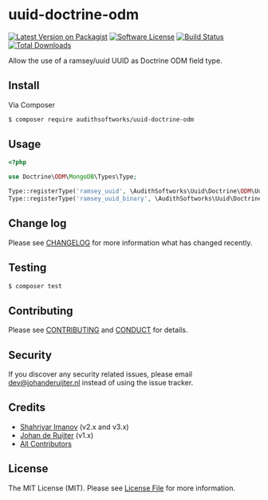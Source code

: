 # uuid-doctrine-odm

[![Latest Version on Packagist][ico-version]][link-packagist]
[![Software License][ico-license]](LICENSE.md)
[![Build Status][ico-travis]][link-travis]
[![Total Downloads][ico-downloads]][link-downloads]

Allow the use of a ramsey/uuid UUID as Doctrine ODM field type.

## Install

Via Composer

``` bash
$ composer require audithsoftworks/uuid-doctrine-odm
```

## Usage

``` php
<?php

use Doctrine\ODM\MongoDB\Types\Type;

Type::registerType('ramsey_uuid', \AudithSoftworks\Uuid\Doctrine\ODM\UuidType::class);
Type::registerType('ramsey_uuid_binary', \AudithSoftworks\Uuid\Doctrine\ODM\UuidBinaryType::class);

```

## Change log

Please see [CHANGELOG](CHANGELOG.md) for more information what has changed recently.

## Testing

``` bash
$ composer test
```

## Contributing

Please see [CONTRIBUTING](CONTRIBUTING.md) and [CONDUCT](CONDUCT.md) for details.

## Security

If you discover any security related issues, please email dev@johanderuijter.nl instead of using the issue tracker.

## Credits

- [Shahriyar Imanov][link-author] (v2.x and v3.x)
- [Johan de Ruijter][link-author] (v1.x)
- [All Contributors][link-contributors]

## License

The MIT License (MIT). Please see [License File](LICENSE.md) for more information.

[ico-version]: https://img.shields.io/packagist/v/audithsoftworks/uuid-doctrine-odm.svg?style=flat-square
[ico-license]: https://img.shields.io/badge/license-MIT-brightgreen.svg?style=flat-square
[ico-travis]: https://www.travis-ci.com/AudithSoftworks/uuid-doctrine-odm.svg?branch=master&status=started
[ico-downloads]: https://img.shields.io/packagist/dt/audithsoftworks/uuid-doctrine-odm.svg?style=flat-square

[link-packagist]: https://packagist.org/packages/jdr/uuid-doctrine-odm
[link-travis]: https://travis-ci.org/johanderuijter/uuid-doctrine-odm
[link-downloads]: https://packagist.org/packages/jdr/uuid-doctrine-odm
[link-author]: https://github.com/johanderuijter
[link-contributors]: ../../contributors
